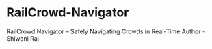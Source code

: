 # RailCrowd-Navigator
RailCrowd Navigator – Safely Navigating Crowds in Real-Time
Author - Shiwani Raj
